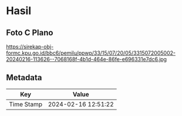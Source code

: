 # Hasil

## Foto C Plano

https://sirekap-obj-formc.kpu.go.id/bbc6/pemilu/ppwp/33/15/07/20/05/3315072005002-20240216-113626--7068168f-4b1d-464e-86fe-e696331e7dc6.jpg


## Metadata

| Key        | Value               |
| ---------- | ------------------- |
| Time Stamp | 2024-02-16 12:51:22 |




